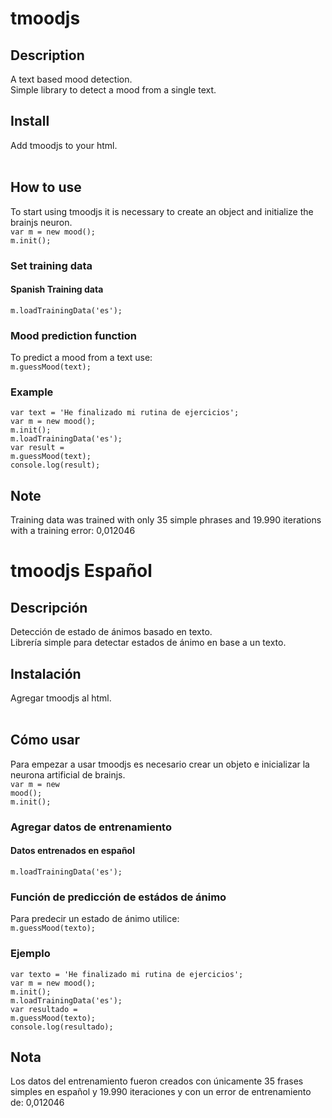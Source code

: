 # tmoodjs
## Description
A text based mood detection.<br>
Simple library to detect a mood from a single text. 
## Install
Add tmoodjs to your html.<br>
<code><script type="text/javascript" src="https://prueba-4eb4d.firebaseapp.com/tmood.js"></script></code>
<br>
## How to use
To start using tmoodjs it is necessary to create an object and initialize the brainjs neuron.<br>
<code>var m = new mood();</code><br>
<code>m.init();</code>
<br>
### Set training data
#### Spanish Training data
<code>m.loadTrainingData('es');</code>
<br>
### Mood prediction function
To predict a mood from a text use:<br>
<code>m.guessMood(text);</code>
### Example
<code>var text = 'He finalizado mi rutina de ejercicios';</code><br>
<code>var m = new mood();</code><br>
<code>m.init();</code><br>
<code>m.loadTrainingData('es');</code><br>
<code>var result = m.guessMood(text);</code><br>
<code>console.log(result);</code><br>

## Note
Training data was trained with only 35 simple phrases and 19.990 iterations with a training error: 0,012046 

# tmoodjs Español
## Descripción
Detección de estado de ánimos basado en texto.<br>
Librería simple para detectar estados de ánimo en base a un texto. 
## Instalación
Agregar tmoodjs al html.<br>
<code><script type="text/javascript" src="https://prueba-4eb4d.firebaseapp.com/tmood.js"></script></code>
<br>
## Cómo usar
Para empezar a usar tmoodjs es necesario crear un objeto e inicializar la neurona artificial de brainjs.<br>
<code>var m = new mood();</code><br>
<code>m.init();</code>
<br>
### Agregar datos de entrenamiento
#### Datos entrenados en español
<code>m.loadTrainingData('es');</code>
<br>
### Función de predicción de estádos de ánimo
Para predecir un estado de ánimo utilice:<br>
<code>m.guessMood(texto);</code>
### Ejemplo
<code>var texto = 'He finalizado mi rutina de ejercicios';</code><br>
<code>var m = new mood();</code><br>
<code>m.init();</code><br>
<code>m.loadTrainingData('es');</code><br>
<code>var resultado = m.guessMood(texto);</code><br>
<code>console.log(resultado);</code><br>
## Nota
Los datos del entrenamiento fueron creados con únicamente 35 frases simples en español y 19.990 iteraciones y con un error de entrenamiento de: 0,012046 

